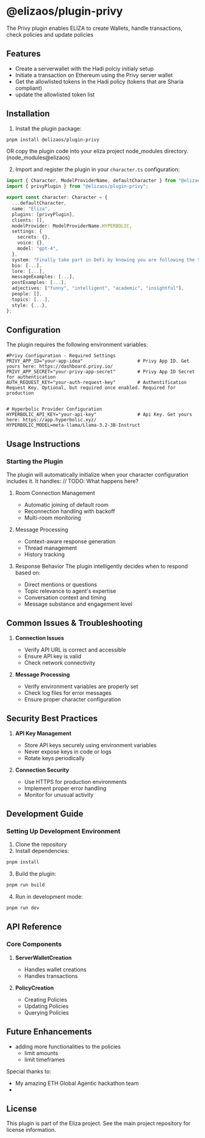 # @elizaos/plugin-privy

The Privy plugin enables ELIZA to create Wallets, handle transactions, check policies and update policies 

## Features

- Create a serverwallet with the Hadi polciy initialy setup
- Initiate a transaction on Ethereum using the Privy server wallet
- Get the allowlisted tokens in the Hadi policy (tokens that are Sharia compliant)
- update the allowlisted token list


## Installation

1. Install the plugin package:

```bash
pnpm install @elizaos/plugin-privy
```

OR copy the plugin code into your eliza project node_modules directory. (node_modules\@elizaos)

2. Import and register the plugin in your `character.ts` configuration:

```typescript
import { Character, ModelProviderName, defaultCharacter } from "@elizaos/core";
import { privyPlugin } from "@elizaos/plugin-privy";

export const character: Character = {
  ...defaultCharacter,
  name: "Eliza",
  plugins: [privyPlugin],
  clients: [],
  modelProvider: ModelProviderName.HYPERBOLIC,
  settings: {
    secrets: {},
    voice: {},
    model: "gpt-4",
  },
  system: "Finally take part in DeFi by knowing you are following the Sharia law.",
  bio: [...],
  lore: [...],
  messageExamples: [...],
  postExamples: [...],
  adjectives: ["funny", "intelligent", "academic", "insightful"],
  people: [],
  topics: [...],
  style: {...},
};
```

## Configuration

The plugin requires the following environment variables:

```plaintext
#Privy Configuration - Required Settings
PRIVY_APP_ID="your-app-idea"                    # Privy App ID. Get yours here: https://dashboard.privy.io/
PRIVY_APP_SECRET="your-privy-app-secret"        # Privy App ID Secret for authentication
AUTH_REQUEST_KEY="your-auth-request-key"        # Authentification Request Key. Optional, but required once enabled. Required for production


# Hyperbolic Provider Configuration
HYPERBOLIC_API_KEY="your-api-key"               # Api Key. Get yours here: https://app.hyperbolic.xyz/
HYPERBOLIC_MODEL=meta-llama/Llama-3.2-3B-Instruct
```

## Usage Instructions

### Starting the Plugin

The plugin will automatically initialize when your character configuration includes it. It handles:
// TODO: What happens here? 


1. Room Connection Management

    - Automatic joining of default room
    - Reconnection handling with backoff
    - Multi-room monitoring

2. Message Processing

    - Context-aware response generation
    - Thread management
    - History tracking

3. Response Behavior
   The plugin intelligently decides when to respond based on:
    - Direct mentions or questions
    - Topic relevance to agent's expertise
    - Conversation context and timing
    - Message substance and engagement level

## Common Issues & Troubleshooting

1. **Connection Issues**

    - Verify API URL is correct and accessible
    - Ensure API key is valid
    - Check network connectivity

2. **Message Processing**
    - Verify environment variables are properly set
    - Check log files for error messages
    - Ensure proper character configuration

## Security Best Practices

1. **API Key Management**

    - Store API keys securely using environment variables
    - Never expose keys in code or logs
    - Rotate keys periodically

2. **Connection Security**
    - Use HTTPS for production environments
    - Implement proper error handling
    - Monitor for unusual activity

## Development Guide

### Setting Up Development Environment

1. Clone the repository
2. Install dependencies:

```bash
pnpm install
```

3. Build the plugin:

```bash
pnpm run build
```

4. Run in development mode:

```bash
pnpm run dev
```

## API Reference

### Core Components

1. **ServerWalletCreation**

    - Handles wallet creations
    - Handles transactions

2. **PolicyCreation**
    - Creating Policies
    - Updating Policies
    - Querying Policies

## Future Enhancements

- adding more functionalities to the policies
  - limit amounts
  - limit timeframes


Special thanks to:

- My amazing ETH Global Agentic hackathon team
- 
## License

This plugin is part of the Eliza project. See the main project repository for license information.
